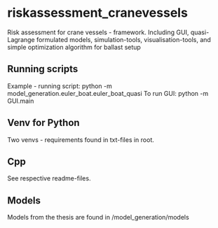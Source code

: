 # riskassessment_cranevessels
Risk assessment for crane vessels - framework. Including GUI, quasi-Lagrange formulated models, simulation-tools, visualisation-tools, and simple optimization algorithm for ballast setup

## Running scripts
Example - running script:
python -m model_generation.euler_boat.euler_boat_quasi
To run GUI: python -m GUI.main

## Venv for Python
Two venvs - requirements found in txt-files in root. 

## Cpp
See respective readme-files.

## Models
Models from the thesis are found in /model_generation/models